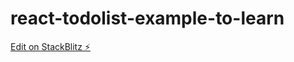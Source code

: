 # react-todolist-example-to-learn

[Edit on StackBlitz ⚡️](https://stackblitz.com/edit/react-lveb6a)